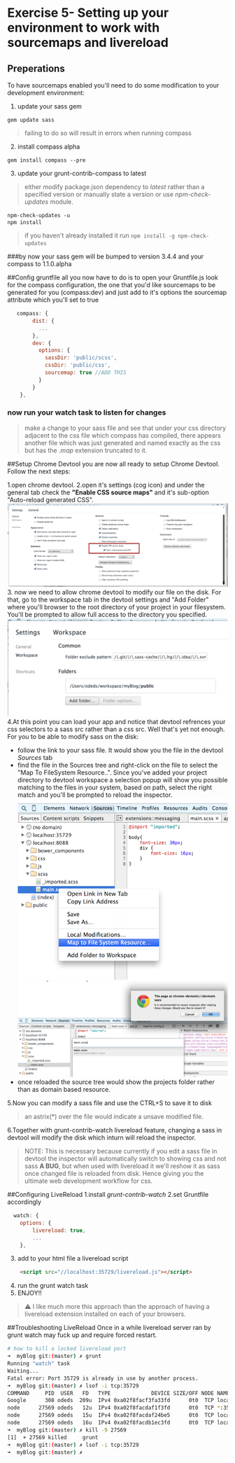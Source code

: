 # Exercise 5- Setting up your environment to work with sourcemaps and livereload

## Preperations
To have sourcemaps enabled you'll need to do some modification to your development environment:
1. update your sass gem
```
gem update sass
```
> failing to do so will result in errors when running compass

2. install compass alpha
```
gem install compass --pre
```

3. update your grunt-contrib-compass to latest
> either modify package.json dependency to *latest* rather than a specified version or manually state a version or use *npm-check-updates* module.

```
npm-check-updates -u
npm install
```
> if you haven't already installed it run ```npm install -g npm-check-updates```


###by now your sass gem will be bumped to version 3.4.4 and your compass to 1.1.0.alpha

##Config gruntfile
all you now have to do is to open your Gruntfile.js look for the compass configuration, the one that you'd like sourcemaps to be generated for you (compass:dev) and just add to it's options the sourcemap attribute which you'll set to true
```js
   compass: {
        dist: {
          ...
        },
        dev: {
          options: {
            sassDir: 'public/scss',
            cssDir: 'public/css',
            sourcemap: true //ADD THIS
          }
        }
    },
```
### now run your watch task to listen for changes
> make a change to your sass file and see that under your css directory adjacent to the css file which compass has compiled, there appears another file which was just generated and named exactly as the css but has the *.map* extension truncated to it.

##Setup Chrome Devtool
you are now all ready to setup Chrome Devtool. Follow the next steps:

1.open chrome devtool.
2.open it's settings (cog icon) and under the general tab check the **"Enable CSS source maps"** and it's sub-option "Auto-reload generated CSS".
![Alt text](https://raw.githubusercontent.com/hamecoded/myBlog/master/doc/exercises/img/devtool-enable_sourcemaps.png "Enable sourcemaps in Chrome")
3. now we need to allow chrome devtool to modify our file on the disk. For that, go to the workspace tab in the devtool settings and "Add Folder" where you'll browser to the root directory of your project in your filesystem. You'll be prompted to allow full access to the directory you specified.
![Alt text](https://raw.githubusercontent.com/hamecoded/myBlog/master/doc/exercises/img/devtool_fs_access.png "Allow devtool access to your fs")
4.At this point you can load your app and notice that devtool refrences your css selectors to a sass src rather than a css src. Well that's yet not enough. For you to be able to modify sass on the disk:
- follow the link to your sass file. It would show you the file in the devtool *Sources* tab
- find the file in the Sources tree and right-click on the file to select the "Map To FileSystem Resource..". Since you've added your project directory to devtool workspace a selection popup will show you possible matching to the files in your system, based on path, select the right match and you'll be prompted to reload the inspector.
![Alt text](https://raw.githubusercontent.com/hamecoded/myBlog/master/doc/exercises/img/map2fs.png "Map To Filesyatem Resource..")
![Alt text](https://raw.githubusercontent.com/hamecoded/myBlog/master/doc/exercises/img/map2fs-2.png "Apply fs mapping")
- once reloaded the source tree would show the projects folder rather than as domain based resource.

5.Now you can modify a sass file and use the CTRL+S to save it to disk
> an astrix(*) over the file would indicate a unsave modified file.

6.Together with grunt-contrib-watch livereload feature, changing a sass in devtool will modify the disk which inturn will reload the inspector.

> NOTE: This is necessary because currently if you edit a sass file in devtool the inspector will automatically switch to showing css and not sass **A BUG**, but when used with livereload it we'll reshow it as sass once changed file is reloaded from disk. Hence giving you the ultimate web development workflow for css.


##Configuring LiveReload
1.install *grunt-contrib-watch*
2.set Gruntfile accordingly
```js
  watch: {
    options: {
        livereload: true,
        ...
    },
```
3. add to your html file a livereload script
```html
	<script src="//localhost:35729/livereload.js"></script>
```
4. run the grunt watch task
5. ENJOY!!

>⚠ I like much more this approach than the approach of having a livereload extension installed on each of your browsers.

##Troubleshooting LiveReload
Once in a while livereload server ran by grunt watch may fuck up and require forced restart.
```sh
# how to kill a locked livereload port
➜  myBlog git:(master) ✗ grunt
Running "watch" task
Waiting...
Fatal error: Port 35729 is already in use by another process.
➜  myBlog git:(master) ✗ lsof -i tcp:35729
COMMAND     PID  USER   FD   TYPE             DEVICE SIZE/OFF NODE NAME
Google      308 odeds  209u  IPv4 0xa02f8facf3fa33fd      0t0  TCP localhost:50291->localhost:35729 (ESTABLISHED)
node      27569 odeds   12u  IPv4 0xa02f8facdaf1f3fd      0t0  TCP *:35729 (LISTEN)
node      27569 odeds   15u  IPv4 0xa02f8facdaf24be5      0t0  TCP localhost:35729->localhost:50289 (CLOSE_WAIT)
node      27569 odeds   16u  IPv4 0xa02f8facdb1ec3fd      0t0  TCP localhost:35729->localhost:50291 (ESTABLISHED)
➜  myBlog git:(master) ✗ kill -9 27569
[1]  + 27569 killed     grunt
➜  myBlog git:(master) ✗ lsof -i tcp:35729
➜  myBlog git:(master) ✗
```
